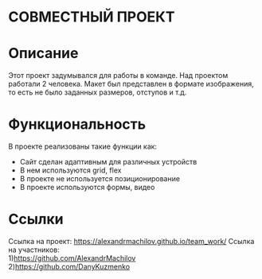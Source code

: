 # СОВМЕСТНЫЙ ПРОЕКТ

# Описание
Этот проект задумывался для работы в команде. Над проектом работали 2 человека. Макет был представлен в формате изображения, то есть не было заданных размеров, отступов и т.д.

# Функциональность
В проекте реализованы такие функции как:
* Сайт сделан адаптивным для различных устройств
* В нем используются grid, flex
* В проекте не используется позиционирование
* В проекте используются формы, видео

# Ссылки
Ссылка на проект: https://alexandrmachilov.github.io/team_work/
Ссылка на участников:  
1)https://github.com/AlexandrMachilov  
2)https://github.com/DanyKuzmenko
